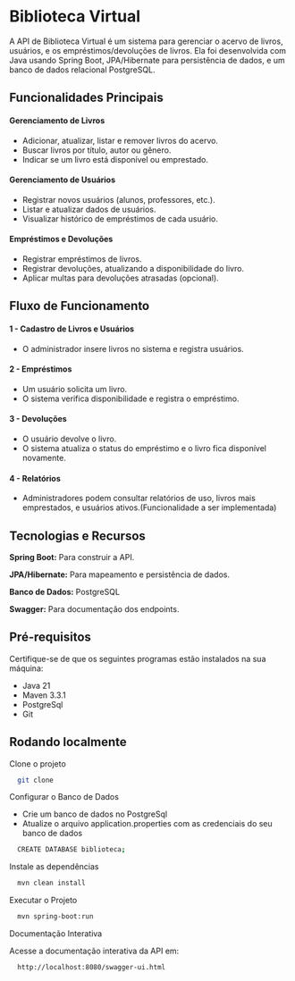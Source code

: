 
# Biblioteca Virtual

A API de Biblioteca Virtual é um sistema para gerenciar o acervo de livros, usuários, e os empréstimos/devoluções de livros. Ela foi desenvolvida com Java usando Spring Boot, JPA/Hibernate para persistência de dados, e um banco de dados relacional PostgreSQL.




## Funcionalidades Principais

#### Gerenciamento de Livros

 - Adicionar, atualizar, listar e remover livros do acervo.
 - Buscar livros por título, autor ou gênero.
 - Indicar se um livro está disponível ou emprestado.

#### Gerenciamento de Usuários

- Registrar novos usuários (alunos, professores, etc.).
- Listar e atualizar dados de usuários.
- Visualizar histórico de empréstimos de cada usuário.

#### Empréstimos e Devoluções
- Registrar empréstimos de livros.
- Registrar devoluções, atualizando a disponibilidade do livro.
- Aplicar multas para devoluções atrasadas (opcional).




## Fluxo de Funcionamento

#### 1 - Cadastro de Livros e Usuários
- O administrador insere livros no sistema e registra usuários.

#### 2 - Empréstimos
- Um usuário solicita um livro.
- O sistema verifica disponibilidade e registra o empréstimo.

#### 3 - Devoluções
- O usuário devolve o livro.
- O sistema atualiza o status do empréstimo e o livro fica disponível novamente.

#### 4 - Relatórios
- Administradores podem consultar relatórios de uso, livros mais emprestados, e usuários ativos.(Funcionalidade a ser implementada)


## Tecnologias e Recursos

**Spring Boot:** Para construir a API.

**JPA/Hibernate:** Para mapeamento e persistência de dados.

**Banco de Dados:** PostgreSQL 

**Swagger:** Para documentação dos endpoints.


## Pré-requisitos

 Certifique-se de que os seguintes programas estão instalados na sua máquina:

- Java 21
- Maven 3.3.1
- PostgreSql
- Git


## Rodando localmente

Clone o projeto

```bash
  git clone 
```

Configurar o Banco de Dados

- Crie um banco de dados no PostgreSql
- Atualize o arquivo application.properties com as credenciais do seu banco de dados

```bash
  CREATE DATABASE biblioteca;
```

Instale as dependências

```bash
  mvn clean install
```

Executar o Projeto

```bash
  mvn spring-boot:run
```


Documentação Interativa

Acesse a documentação interativa da API em:

```bash
  http://localhost:8080/swagger-ui.html
```


